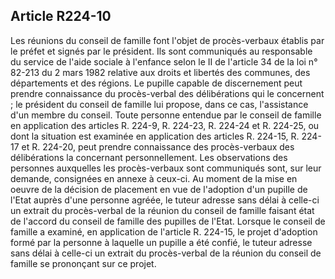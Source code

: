 ## Article R224-10

Les réunions du conseil de famille font l'objet de procès-verbaux établis par le préfet et signés par le
président. Ils sont communiqués au responsable du service de l'aide sociale à l'enfance selon le II de l'article
34 de la loi n° 82-213 du 2 mars 1982 relative aux droits et libertés des communes, des départements et des
régions. Le pupille capable de discernement peut prendre connaissance du procès-verbal des délibérations
qui le concernent ; le président du conseil de famille lui propose, dans ce cas, l'assistance d'un membre du
conseil. Toute personne entendue par le conseil de famille en application des articles R. 224-9, R. 224-23,
R. 224-24 et R. 224-25, ou dont la situation est examinée en application des articles R. 224-15, R. 224-17 et
R. 224-20, peut prendre connaissance des procès-verbaux des délibérations la concernant personnellement.
Les observations des personnes auxquelles les procès-verbaux sont communiqués sont, sur leur demande,
consignées en annexe à ceux-ci. Au moment de la mise en oeuvre de la décision de placement en vue de
l'adoption d'un pupille de l'Etat auprès d'une personne agréée, le tuteur adresse sans délai à celle-ci un extrait
du procès-verbal de la réunion du conseil de famille faisant état de l'accord du conseil de famille des pupilles
de l'Etat. Lorsque le conseil de famille a examiné, en application de l'article R. 224-15, le projet d'adoption
formé par la personne à laquelle un pupille a été confié, le tuteur adresse sans délai à celle-ci un extrait du
procès-verbal de la réunion du conseil de famille se prononçant sur ce projet.

